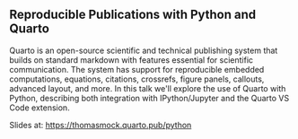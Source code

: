 ## Reproducible Publications with Python and Quarto

Quarto is an open-source scientific and technical publishing system that builds on standard markdown with features essential for scientific communication. The system has support for reproducible embedded computations, equations, citations, crossrefs, figure panels, callouts, advanced layout, and more. In this talk we'll explore the use of Quarto with Python, describing both integration with IPython/Jupyter and the Quarto VS Code extension.

Slides at: <https://thomasmock.quarto.pub/python>
